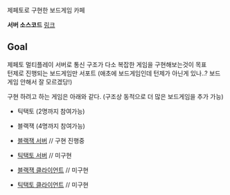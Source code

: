 
제페토로 구현한 보드게임 카페

**서버 소스코드** [링크](./boardgame/Assets/Server.multiplay)


## Goal
 제페토 멀티플레이 서버로 통신 구조가 다소 복잡한 게임을 구현해보는것이 목표   
 턴제로 진행되는 보드게임만 서포트 (애초에 보드게임인데 턴제가 아닌게 있나..? 보드게임 안해서 잘 모르겠당!)
 
 구현 하려고 하는 게임은 아래와 같다. (구조상 동적으로 더 많은 보드게임을 추가 가능)
 
 - 틱택토       (2명까지 참여가능) 
 - 블랙잭       (4명까지 참여가능)  
 
 - [블랙잭 서버](./boardgame/Assets/Server.multiplay/Network/game/blackjack) // 구현 진행중
 - [틱택토 서버](./boardgame/Assets/Server.multiplay/Network/game/tactactoe) // 미구현
 - [블랙잭 클라이언트](.) // 미구현
 - [틱택토 클라이언트](.) // 미구현
 
 
